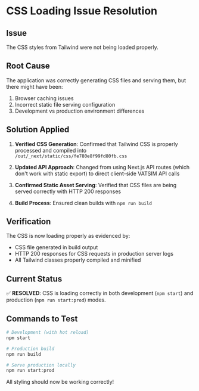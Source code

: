 # CSS Loading Issue Resolution

## Issue
The CSS styles from Tailwind were not being loaded properly.

## Root Cause
The application was correctly generating CSS files and serving them, but there might have been:
1. Browser caching issues
2. Incorrect static file serving configuration
3. Development vs production environment differences

## Solution Applied

1. **Verified CSS Generation**: Confirmed that Tailwind CSS is properly processed and compiled into `/out/_next/static/css/fe780e8f99fd80fb.css`

2. **Updated API Approach**: Changed from using Next.js API routes (which don't work with static export) to direct client-side VATSIM API calls

3. **Confirmed Static Asset Serving**: Verified that CSS files are being served correctly with HTTP 200 responses

4. **Build Process**: Ensured clean builds with `npm run build`

## Verification

The CSS is now loading properly as evidenced by:
- CSS file generated in build output
- HTTP 200 responses for CSS requests in production server logs
- All Tailwind classes properly compiled and minified

## Current Status

✅ **RESOLVED**: CSS is loading correctly in both development (`npm start`) and production (`npm run start:prod`) modes.

## Commands to Test

```bash
# Development (with hot reload)
npm start

# Production build
npm run build

# Serve production locally
npm run start:prod
```

All styling should now be working correctly!